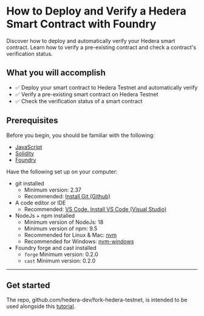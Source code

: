 # How to Deploy and Verify a Hedera Smart Contract with Foundry

Discover how to deploy and automatically verify your Hedera smart contract. Learn how to verify a pre-existing contract and check a contract's verification status.

## What you will accomplish

- ✅ Deploy your smart contract to Hedera Testnet and automatically verify
- ✅ Verify a pre-existing smart contract on Hedera Testnet
- ✅ Check the verification status of a smart contract

## Prerequisites

Before you begin, you should be familiar with the following:

- [JavaScript](https://developer.mozilla.org/en-US/docs/Web/JavaScript)
- [Solidity](https://docs.soliditylang.org/en/latest/)
- [Foundry](https://book.getfoundry.sh/)

Have the following set up on your computer:

- git installed
    - Minimum version: 2.37
    - Recommended: [Install Git (Github)](https://github.com/git-guides/install-git)
- A code editor or IDE
    - Recommended: [VS Code. Install VS Code (Visual Studio)](https://code.visualstudio.com/docs/setup/setup-overview)
- NodeJs + npm installed
    - Minimum version of NodeJs: 18
    - Minimum version of npm: 9.5
    - Recommended for Linux & Mac: [nvm](https://github.com/nvm-sh/nvm)
    - Recommended for Windows: [nvm-windows](https://github.com/coreybutler/nvm-windows)
- Foundry forge and cast installed
    - `forge` Minimum version: 0.2.0
    - `cast` Minimum version: 0.2.0

---

## Get started

The repo, github.com/hedera-dev/fork-hedera-testnet, is intended to be used alongside this [tutorial](docs.hedera.com).


